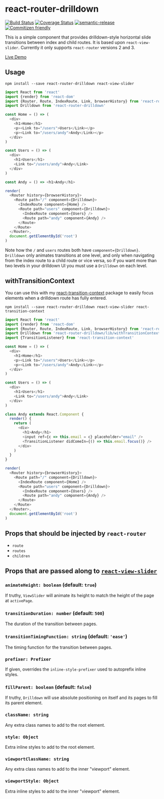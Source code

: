 # react-router-drilldown

[![Build Status](https://travis-ci.org/jcoreio/react-router-drilldown.svg?branch=master)](https://travis-ci.org/jcoreio/react-router-drilldown)
[![Coverage Status](https://coveralls.io/repos/github/jcoreio/react-router-drilldown/badge.svg?branch=master)](https://coveralls.io/github/jcoreio/react-router-drilldown?branch=master)
[![semantic-release](https://img.shields.io/badge/%20%20%F0%9F%93%A6%F0%9F%9A%80-semantic--release-e10079.svg)](https://github.com/semantic-release/semantic-release)
[![Commitizen friendly](https://img.shields.io/badge/commitizen-friendly-brightgreen.svg)](http://commitizen.github.io/cz-cli/)

This is a simple component that provides drilldown-style horizontal slide transitions between index and child routes.
It is based upon `react-view-slider`.
Currently it only supports `react-router` versions 2 and 3.

[Live Demo](http://jcoreio.github.io/react-router-drilldown/)

## Usage
```
npm install --save react-router-drilldown react-view-slider
```

```js
import React from 'react'
import {render} from 'react-dom'
import {Router, Route, IndexRoute, Link, browserHistory} from 'react-router'
import Drilldown from 'react-router-drilldown'

const Home = () => (
  <div>
    <h1>Home</h1>
    <p><Link to="/users">Users</Link></p>
    <p><Link to="/users/andy">Andy</Link></p>
  </div>
)

const Users = () => (
  <div>
    <h1>Users</h1>
    <Link to="/users/andy">Andy</Link>
  </div>
)

const Andy = () => <h1>Andy</h1>

render(
  <Router history={browserHistory}>
    <Route path="/" component={Drilldown}>
      <IndexRoute component={Home} />
      <Route path="users" component={Drilldown}>
        <IndexRoute component={Users} />
        <Route path="andy" component={Andy} />
      </Route>
    </Route>
  </Router>,
  document.getElementById('root')
)
```

Note how the `/` and `users` routes both have `component={Drilldown}`.  `Drilldown` only animates transitions at one
level, and only when navigating from the index route to a child route or vice versa, so if you want more than two levels
in your drilldown UI you must use a `Drilldown` on each level.

## withTransitionContext
You can use this with my [react-transition-context](https://github.com/jedwards1211/react-transition-context) package
to easily focus elements when a drilldown route has fully entered.
```
npm install --save react-router-drilldown react-view-slider react-transition-context
```

```js
import React from 'react'
import {render} from 'react-dom'
import {Router, Route, IndexRoute, Link, browserHistory} from 'react-router'
import Drilldown from 'react-router-drilldown/lib/withTransitionContext'
import {TransitionListener} from 'react-transition-context'

const Home = () => (
  <div>
    <h1>Home</h1>
    <p><Link to="/users">Users</Link></p>
    <p><Link to="/users/andy">Andy</Link></p>
  </div>
)

const Users = () => (
  <div>
    <h1>Users</h1>
    <Link to="/users/andy">Andy</Link>
  </div>
)

class Andy extends React.Component {
  render() {
    return (
      <div>
        <h1>Andy</h1>
        <input ref={c => this.email = c} placeholder="email" />
        <TransitionListener didComeIn={() => this.email.focus()} />
      </div>
    )
  }
}

render(
  <Router history={browserHistory}>
    <Route path="/" component={Drilldown}>
      <IndexRoute component={Home} />
      <Route path="users" component={Drilldown}>
        <IndexRoute component={Users} />
        <Route path="andy" component={Andy} />
      </Route>
    </Route>
  </Router>,
  document.getElementById('root')
)
```

## Props that should be injected by `react-router`

* `route`
* `routes`
* `children`

## Props that are passed along to [`react-view-slider`](https://github.com/jcoreio/react-view-slider)

### `animateHeight: boolean` (default: `true`)

If truthy, `ViewSlider` will animate its height to match the height of the page at `activePage`.

### `transitionDuration: number` (default: `500`)

The duration of the transition between pages.

### `transitionTimingFunction: string` (default: `'ease'`)

The timing function for the transition between pages.

### `prefixer: Prefixer`

If given, overrides the `inline-style-prefixer` used to autoprefix inline styles.

### `fillParent: boolean` (default: `false`)

If truthy, `Drilldown` will use absolute positioning on itself and its pages to fill its parent element.

### `className: string`

Any extra class names to add to the root element.

### `style: Object`

Extra inline styles to add to the root element.

### `viewportClassName: string`

Any extra class names to add to the inner "viewport" element.

### `viewportStyle: Object`

Extra inline styles to add to the inner "viewport" element.


